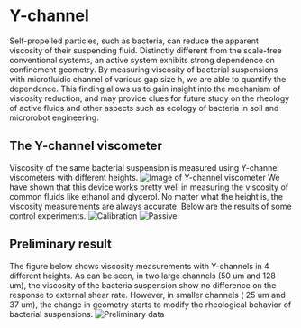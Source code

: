 # Y-channel
Self-propelled particles, such as bacteria, can reduce the apparent viscosity of their suspending fluid. Distinctly different from the scale-free conventional systems, an active system exhibits strong dependence on confinement geometry. By measuring viscosity of bacterial suspensions with microfluidic channel of various gap size h, we are able to quantify the dependence. This finding allows us to gain insight into the mechanism of viscosity reduction, and may provide clues for future study on the rheology of active fluids and other aspects such as ecology of bacteria in soil and microrobot engineering.

## The Y-channel viscometer
Viscosity of the same bacterial suspension is measured using Y-channel viscometers with different heights.
![Image of Y-channel viscometer](https://zloverty.github.io/image/thin_channel.png)
We have shown that this device works pretty well in measuring the viscosity of common fluids like ethanol and glycerol. No matter what the height is, the viscosity measurements are always accurate. Below are the results of some control experiments.
![Calibration](https://zloverty.github.io/y-channel/image/calibration_curve.png)
![Passive](https://zloverty.github.io/y-channel/image/passive.png)
## Preliminary result
The figure below shows viscosity measurements with Y-channels in 4 different heights. As can be seen, in two large channels (50 um and 128 um), the viscosity of the bacteria suspension show no difference on the response to external shear rate. However, in smaller channels ( 25 um and 37 um), the change in geometry starts to modify the rheological behavior of bacterial suspensions. 
![Preliminary data](http://zloverty.github.io/image/12202017.png)
